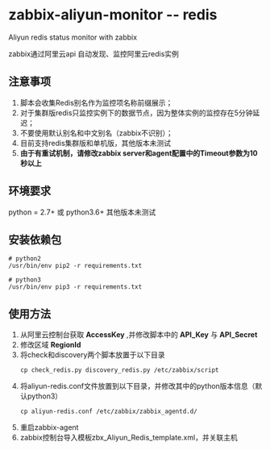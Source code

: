 # zabbix-aliyun-monitor -- redis
Aliyun redis status monitor with zabbix   
   
zabbix通过阿里云api 自动发现、监控阿里云redis实例

## 注意事项
1. 脚本会收集Redis别名作为监控项名称前缀展示；
2. 对于集群版redis只监控实例下的数据节点，因为整体实例的监控存在5分钟延迟；
3. 不要使用默认别名和中文别名（zabbix不识别）；
4. 目前支持redis集群版和单机版，其他版本未测试
5. **由于有重试机制，请修改zabbix server和agent配置中的Timeout参数为10秒以上**

## 环境要求
python = 2.7+ 或 python3.6+  其他版本未测试

## 安装依赖包
```shell
# python2
/usr/bin/env pip2 -r requirements.txt
```
```shell
# python3
/usr/bin/env pip3 -r requirements.txt
```

## 使用方法
1. 从阿里云控制台获取 **AccessKey** ,并修改脚本中的 **API_Key** 与 **API_Secret**
2. 修改区域 **RegionId**
3. 将check和discovery两个脚本放置于以下目录
    ```shell
    cp check_redis.py discovery_redis.py /etc/zabbix/script
    ```
4. 将aliyun-redis.conf文件放置到以下目录，并修改其中的python版本信息（默认python3）
    ```
    cp aliyun-redis.conf /etc/zabbix/zabbix_agentd.d/
    ```
5. 重启zabbix-agent
6. zabbix控制台导入模板zbx_Aliyun_Redis_template.xml，并关联主机
